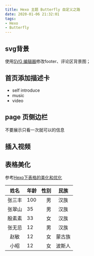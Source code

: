 ```yaml
---
title: Hexo 主题 Butterfly 自定义之路
date: 2020-01-06 21:32:01
tags:
- Hexo
- Butterfly
---
```


## svg背景

使用[SVG 编辑器](https://c.runoob.com/more/svgeditor/)修改footer、评论区背景图；

## 首页添加描述卡

- self introduce
- music
- video

## page 页侧边栏

不要展示只看一次就可以的信息

## 插入视频


## 表格美化

参考[Hexo下表格的美化和优化](https://hexo.imydl.tech/archives/6742.html)

|姓名|年龄|性别|民族|
|:---:|:---|---:|:---:|
|张三丰|100|男|汉族|
|张翠山|35|男|汉族|
|殷素素|33|女|汉族|
|张无忌|12|男|汉族|
|赵敏|12|女|蒙古族|
|小昭|12|女|波斯人|
